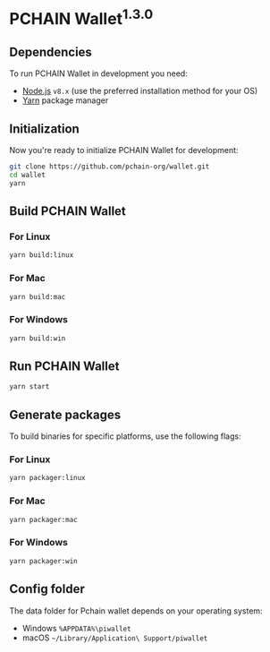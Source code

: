 # PCHAIN Wallet<sup>1.3.0</sup>

## Dependencies

To run PCHAIN Wallet in development you need:

- [Node.js](https://nodejs.org) `v8.x` (use the preferred installation method for your OS)
- [Yarn](https://yarnpkg.com/) package manager


## Initialization

Now you're ready to initialize PCHAIN Wallet for development:

```bash
git clone https://github.com/pchain-org/wallet.git
cd wallet
yarn
```

## Build PCHAIN Wallet

### For Linux

```bash
yarn build:linux
```

### For Mac

```bash
yarn build:mac
```

### For Windows

```bash
yarn build:win
```

## Run PCHAIN Wallet

```bash
yarn start
```


## Generate packages

To build binaries for specific platforms, use the following flags:

### For Linux

```bash
yarn packager:linux
```

### For Mac

```bash
yarn packager:mac
```

### For Windows

```bash
yarn packager:win
```

## Config folder

The data folder for Pchain wallet depends on your operating system:

- Windows `%APPDATA%\piwallet`
- macOS `~/Library/Application\ Support/piwallet`
